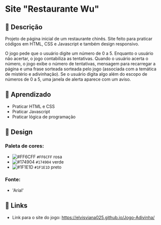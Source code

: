 # Site "Restaurante Wu"

## 📝 Descrição

Projeto de página inicial de um restaurante chinês. Site feito para praticar códigos em HTML, CSS e Javascript e também design responsivo. 

O jogo pede que o usuário digite um número de 0 a 5. Enquanto o usuário não acertar, o jogo contabiliza as tentativas. Quando o usuário acerta o número, o jogo exibe o número de tentativas, mensagem para recarregar a página e uma frase sorteada sorteada pelo jogo (associada com a temática de mistério e adivinhação). Se o usuário digita algo além do escopo de números de 0 a 5, uma janela de alerta aparece com um aviso.

## 🧠 Aprendizado

* Praticar HTML e CSS
* Praticar Javascript
* Praticar lógica de programação

## 🎨 Design
### Paleta de cores:
* ![#FF6CFF](https://via.placeholder.com/15/FF6CFF/000000?text=+) `#FF6CFF` rosa
* ![#174904](https://via.placeholder.com/15/174904/000000?text=+) `#174904` verde
* ![#1F1E1D](https://via.placeholder.com/15/F2E1C2/000000?text=+) `#1F1E1D` preto

### Fonte:
* 'Arial'

## 🔗 Links

* Link para o site do jogo: https://elvisviana025.github.io/Jogo-Adivinha/

